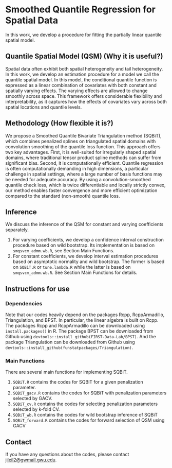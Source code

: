 # Smoothed Quantile Regression for Spatial Data

In this work, we develop a procedure for fitting the partially linear quantile spatial model.


## Quantile Spatial Model (QSM) (Why it is useful?)
Spatial data often exhibit both spatial heterogeneity and tail heterogeneity. In this work, we develop an estimation procedure for a model we call the quantile spatial model. In this model, the conditional quantile function is expressed as a linear combination of covariates with both constant and spatially varying effects. The varying effects are allowed to change smoothly across space. This framework offers considerable flexibility and interpretability, as it captures how the effects of covariates vary across both spatial locations and quantile levels.

## Methodology (How flexible it is?)
We propose a Smoothed Quantile Bivariate Triangulation method (SQBiT), which combines penalized splines on triangulated spatial domains with convolution smoothing of the quantile loss function. This approach offers two key advantages. First, it is well-suited for irregularly shaped spatial domains, where traditional tensor product spline methods can suffer from significant bias. Second, it is computationally efficient. Quantile regression is often computationally demanding in high dimensions, a particular challenge in spatial settings, where a large number of basis functions may be needed for adequate accuracy. By using a convolution-smoothed quantile check loss, which is twice differentiable and locally strictly convex, our method enables faster convergence and more efficient optimization compared to the standard (non-smooth) quantile loss.

## Inference

We discuss the inference of the QSM for constant and varying coefficients separately. 

1. For varying coefficients, we develop a confidence interval construction procedure based on wild bootstrap. Its implementation is based on `smqsvcm_admm.wb.R`, see Section Main Functions.
2. For constant coefficients, we develop interval estimation procedures based on asymptotic normality and wild bootstrap. The former is based on `SQBiT.R` or `tune.lambda.R` while the latter is based on `smqsvcm_admm.wb.R`. See Section Main Functions for details.

## Instructions for use

### Dependencies

Note that our codes heavily depend on the packages Rcpp, RcppArmadillo, Triangulation, and BPST. In particular, the linear algebra is built on Rcpp. The packages Rcpp and RcppArmadillo can be downloaded using `install.packages()` in R. The package BPST can be downloaded from Github using `devtools::install_github(FIRST-Data-Lab/BPST)`. And the package Triangulation can be downloaded from Github using `devtools::install_github(funstatpackages/Triangulation)`.

### Main Functions

There are several main functions for implementing SQBiT. 

1. `SQBiT.R` contains the codes for SQBiT for a given penalization parameter.
2. `SQBiT_gacv.R` contains the codes for SQBiT with penalization parameters selected by GACV.
3. `SQBiT_cv.R` contains the codes for selecting penalization parameters selected by k-fold CV.
4. `SQBiT_wb.R` contains the codes for wild bootstrap inference of SQBiT
5. `SQBiT_forward.R` contains the codes for forward selection of QSM using GACV

## Contact
If you have any questions about the codes, please contact jileil2@gwmail.gwu.edu.
